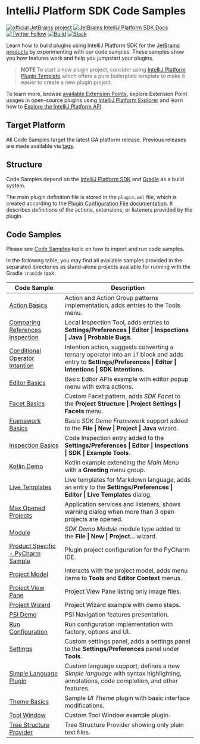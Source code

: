 # IntelliJ Platform SDK Code Samples

[![official JetBrains project](https://jb.gg/badges/official-flat-square.svg)][jb:confluence-on-gh]
[![JetBrains IntelliJ Platform SDK Docs](https://jb.gg/badges/docs.svg?style=flat-square)][jb:docs]
[![Twitter Follow](https://img.shields.io/twitter/follow/JBPlatform?style=flat-square&logo=twitter)][jb:twitter]
[![Build](https://img.shields.io/github/workflow/status/JetBrains/intellij-sdk-docs/Code%20Samples?style=flat-square)][gh:workflow-code-samples]
[![Slack](https://img.shields.io/badge/Slack-%23intellij--platform-blue?style=flat-square&logo=Slack)][jb:slack]

Learn how to build plugins using IntelliJ Platform SDK for the [JetBrains products][jb:products] by experimenting with our code samples.
These samples show you how features work and help you jumpstart your plugins.

> **NOTE** To start a new plugin project, consider using [IntelliJ Platform Plugin Template][gh:template] which offers a pure boilerplate template to make it easier to create a new plugin project.

To learn more, browse [available Extension Points][docs:eps], explore Extension Point usages in open-source plugins using [IntelliJ Platform Explorer](https://jb.gg/ipe) and learn how to [Explore the IntelliJ Platform API][docs:explore-api].
                                
## Target Platform

All Code Samples target the latest GA platform release.
Previous releases are made available via [tags](https://github.com/JetBrains/intellij-sdk-code-samples/tags). 

## Structure

Code Samples depend on the [IntelliJ Platform SDK][docs] and [Gradle][docs:gradle] as a build system.

The main plugin definition file is stored in the `plugin.xml` file, which is created according to the [Plugin Configuration File documentation][docs:plugin.xml].
It describes definitions of the actions, extensions, or listeners provided by the plugin.

## Code Samples

Please see [Code Samples][docs:code-samples] topic on how to import and run code samples.    

In the following table, you may find all available samples provided in the separated directories as stand-alone projects available for running with the Gradle `:runIde` task.

| Code Sample                                                            | Description                                                                                                                                            |
| ---------------------------------------------------------------------- | ------------------------------------------------------------------------------------------------------------------------------------------------------ |
| [Action Basics](./action_basics)                                       | Action and Action Group patterns implementation, adds entries to the Tools menu.                                                                       |
| [Comparing References Inspection](./comparing_references_inspection)   | Local Inspection Tool, adds entries to **Settings/Preferences &#124; Editor &#124; Inspections &#124; Java &#124; Probable Bugs**.                     |
| [Conditional Operator Intention](./conditional_operator_intention)     | Intention action, suggests converting a ternary operator into an `if` block and adds entry to **Settings/Preferences &#124; Editor &#124; Intentions &#124; SDK Intentions**. |
| [Editor Basics](./editor_basics)                                       | Basic Editor APIs example with editor popup menu with extra actions.                                                                                   |
| [Facet Basics](./facet_basics)                                         | Custom Facet pattern, adds *SDK Facet* to the **Project Structure &#124; Project Settings &#124; Facets** menu.                                        |
| [Framework Basics](./framework_basics)                                 | Basic *SDK Demo Framework* support added to the **File &#124; New &#124; Project &#124; Java** wizard.                                                 |
| [Inspection Basics](./inspection_basics)                               | Code Inspection entry added to the **Settings/Preferences &#124; Editor &#124; Inspections &#124; SDK &#124; Example Tools**.                          |
| [Kotlin Demo](./kotlin_demo)                                           | Kotlin example extending the *Main Menu* with a **Greeting** menu group.                                                                               |
| [Live Templates](./live_templates)                                     | Live templates for Markdown language, adds an entry to the **Settings/Preferences &#124; Editor &#124; Live Templates** dialog.                        |
| [Max Opened Projects](./max_opened_projects)                           | Application services and listeners, shows warning dialog when more than 3 open projects are opened.                                                    |
| [Module](./module)                                                     | *SDK Demo Module* module type added to the **File &#124; New &#124; Project...** wizard.                                                               |
| [Product Specific - PyCharm Sample](./product_specific/pycharm_basics) | Plugin project configuration for the PyCharm IDE.                                                                                                      |
| [Project Model](./project_model)                                       | Interacts with the project model, adds menu items to **Tools** and **Editor Context** menus.                                                           |
| [Project View Pane](./project_view_pane)                               | Project View Pane listing only image files.                                                                                                            |
| [Project Wizard](./project_wizard)                                     | Project Wizard example with demo steps.                                                                                                                |
| [PSI Demo](./psi_demo)                                                 | PSI Navigation features presentation.                                                                                                                  |
| [Run Configuration](./run_configuration)                               | Run configuration implementation with factory, options and UI.                                                                                         |
| [Settings](./settings)                                                 | Custom settings panel, adds a settings panel to the **Settings/Preferences** panel under **Tools**.                                                    |
| [Simple Language Plugin](./simple_language_plugin)                     | Custom language support, defines a new *Simple language* with syntax highlighting, annotations, code completion, and other features.                   |
| [Theme Basics](./theme_basics)                                         | Sample *UI Theme* plugin with basic interface modifications.                                                                                           |
| [Tool Window](./tool_window)                                           | Custom Tool Window example plugin.                                                                                                                     |
| [Tree Structure Provider](./tree_structure_provider)                   | Tree Structure Provider showing only plain text files.                                                                                                 |

[gh:workflow-code-samples]: https://github.com/JetBrains/intellij-sdk-docs/actions?query=workflow%3ACode%20Samples
[gh:template]: https://github.com/JetBrains/intellij-platform-plugin-template

[jb:confluence-on-gh]: https://confluence.jetbrains.com/display/ALL/JetBrains+on+GitHub
[jb:docs]: https://plugins.jetbrains.com/docs/intellij/
[jb:products]: https://www.jetbrains.com/products.html
[jb:slack]: https://plugins.jetbrains.com/slack
[jb:twitter]: https://twitter.com/JBPlatform

[docs]: https://plugins.jetbrains.com/docs/intellij/
[docs:code-samples]: https://plugins.jetbrains.com/docs/intellij/code-samples.html
[docs:eps]: https://plugins.jetbrains.com/docs/intellij/extension-point-list.html
[docs:gradle]: https://plugins.jetbrains.com/docs/intellij/gradle-build-system.html
[docs:plugin.xml]: https://plugins.jetbrains.com/docs/intellij/plugin-configuration-file.html
[docs:explore-api]: https://plugins.jetbrains.com/docs/intellij/explore-api.html